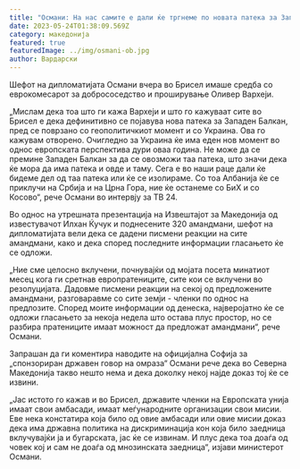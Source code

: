 ```yaml
---
title: "Османи: На нас самите е дали ќе тргнеме по новата патека за Западен Балкан"
date: 2023-05-24T01:38:09.569Z
category: македонија
featured: true
featuredImage: ../img/osmani-ob.jpg
author: Вардарски
---
```

<!--StartFragment-->

Шефот на дипломатијата Османи вчера во Брисел имаше средба со еврокомесарот за добрососедство и проширување Оливер Вархеји. 

„Мислам дека тоа што ги кажа Вархеји и што го кажуваат сите во Брисел е дека дефинитивно се појавува нова патека за Западен Балкан, пред се поврзано со геополитичкиот момент и со Украина. Ова го кажувам отворено. Очигледно за Украина ќе има еден нов момент во однос европската перспектива дури оваа година. Не може да се премине Западен Балкан за да се овозможи таа патека, што значи дека ќе мора да има патека и овде и таму. Сега е во наши раце дали ќе бидеме дел од таа патека или ќе се изолираме. Со тоа Албанија ќе се приклучи на Србија и на Црна Гора, ние ќе останеме со БиХ и со Косово“, рече Османи во интервју за ТВ 24.

Во однос на утрешната презентација на Извештајот за Македонија од известувачот Илхан Ќучук и поднесените 320 амандмани, шефот на дипломатијата вели дека се дадени писмени реакции на сите амандмани, како и дека според последните информации гласањето ќе се одложи.  

„Ние сме целосно вклучени, почнувајќи од мојата посета минатиот месец кога ги сретнав европратениците, сите кои се вклучени во резолуцијата. Дадовме писмени реакции на секој од предложените амандмани, разговаравме со сите земји - членки по однос на предлозите. Според моите информации од денеска, најверојатно ќе се одложи гласањето за некоја недела што остава плус простор, но се разбира пратениците имаат можност да предложат амандмани“, рече Османи.

Запрашан да ги коментира наводите на официјална Софија за „спонзориран државен говор на омраза“ Османи рече дека во Северна Македонија такво нешто нема и дека доколку некој најде доказ тој ќе се извини.  

„Јас истото го кажав и во Брисел, државите членки на Европската унија имаат свои амбасади, имаат меѓународните организации свои мисии. Еве нека констатира која било од овие амбасади или овие мисии доказ дека има државна политика на дискриминација кон која било заедница вклучувајќи ја и бугарската, јас ќе се извинам. И плус дека тоа доаѓа од човек кој и сам не доаѓа од мнозинската заедница“, изјави министерот Османи.

<!--EndFragment-->